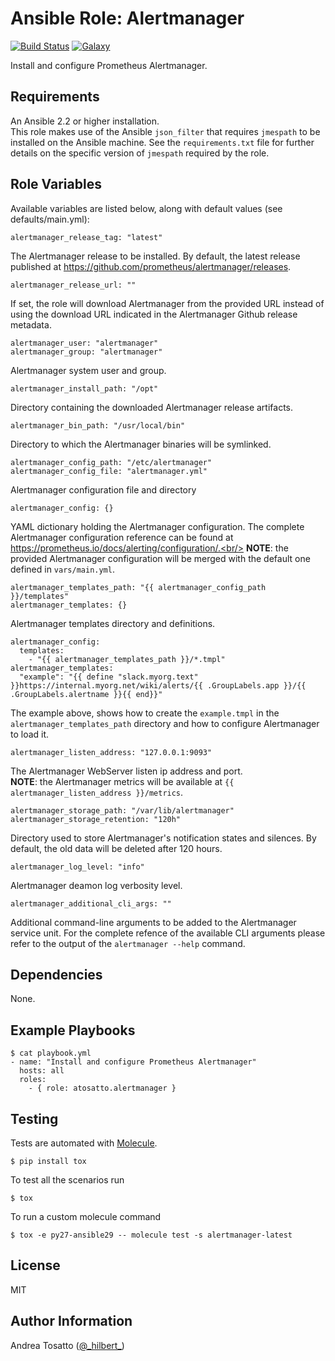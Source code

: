 Ansible Role: Alertmanager
==========================

[![Build Status](https://travis-ci.org/atosatto/ansible-alertmanager.svg?branch=master)](https://travis-ci.org/atosatto/ansible-alertmanager)
[![Galaxy](https://img.shields.io/badge/galaxy-atosatto.alertmanager-blue.svg?style=flat-square)](https://galaxy.ansible.com/atosatto/alertmanager)

Install and configure Prometheus Alertmanager.

Requirements
------------

An Ansible 2.2 or higher installation.<br />
This role makes use of the Ansible `json_filter` that requires `jmespath` to be installed on the Ansible machine.
See the `requirements.txt` file for further details on the specific version of `jmespath` required by the role.

Role Variables
--------------

Available variables are listed below, along with default values (see defaults/main.yml):

    alertmanager_release_tag: "latest"

The Alertmanager release to be installed.
By default, the latest release published at https://github.com/prometheus/alertmanager/releases.

    alertmanager_release_url: ""

If set, the role will download Alertmanager from the provided URL instead of using the download URL indicated in the Alertmanager Github release metadata.

    alertmanager_user: "alertmanager"
    alertmanager_group: "alertmanager"

Alertmanager system user and group.

    alertmanager_install_path: "/opt"

Directory containing the downloaded Alertmanager release artifacts.

    alertmanager_bin_path: "/usr/local/bin"

Directory to which the Alertmanager binaries will be symlinked.

    alertmanager_config_path: "/etc/alertmanager"
    alertmanager_config_file: "alertmanager.yml"

Alertmanager configuration file and directory

    alertmanager_config: {}

YAML dictionary holding the Alertmanager configuration.
The complete Alertmanager configuration reference can be found at
https://prometheus.io/docs/alerting/configuration/.<br/>
**NOTE**: the provided Alertmanager configuration will be merged with the default one defined in `vars/main.yml`.

    alertmanager_templates_path: "{{ alertmanager_config_path }}/templates"
    alertmanager_templates: {}

Alertmanager templates directory and definitions.

    alertmanager_config:
      templates:
        - "{{ alertmanager_templates_path }}/*.tmpl"
    alertmanager_templates:
      "example": "{{ define "slack.myorg.text" }}https://internal.myorg.net/wiki/alerts/{{ .GroupLabels.app }}/{{ .GroupLabels.alertname }}{{ end}}"

The example above, shows how to create the `example.tmpl` in the `alertmanager_templates_path` directory and how to configure Alertmanager to load it.

    alertmanager_listen_address: "127.0.0.1:9093"

The Alertmanager WebServer listen ip address and port.<br/>
**NOTE**: the Alertmanager metrics will be available at `{{ alertmanager_listen_address }}/metrics`.

    alertmanager_storage_path: "/var/lib/alertmanager"
    alertmanager_storage_retention: "120h"

Directory used to store Alertmanager's notification states and silences.
By default, the old data will be deleted after 120 hours.

    alertmanager_log_level: "info"

Alertmanager deamon log verbosity level.

    alertmanager_additional_cli_args: ""

Additional command-line arguments to be added to the Alertmanager service unit.
For the complete refence of the available CLI arguments please refer to the output
of the `alertmanager --help` command.

Dependencies
------------

None.

Example Playbooks
-----------------

    $ cat playbook.yml
    - name: "Install and configure Prometheus Alertmanager"
      hosts: all
      roles:
        - { role: atosatto.alertmanager }

Testing
-------

Tests are automated with [Molecule](http://molecule.readthedocs.org/en/latest/).

    $ pip install tox

To test all the scenarios run

    $ tox

To run a custom molecule command

    $ tox -e py27-ansible29 -- molecule test -s alertmanager-latest

License
-------

MIT

Author Information
------------------

Andrea Tosatto ([@\_hilbert\_](https://twitter.com/_hilbert_))
